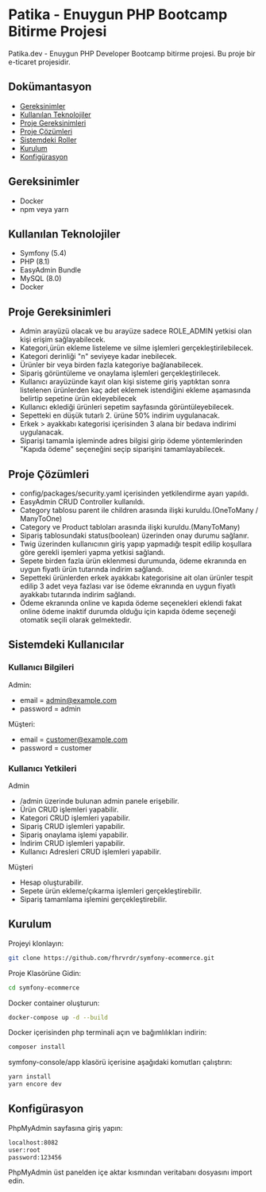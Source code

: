 # Patika - Enuygun PHP Bootcamp Bitirme Projesi

Patika.dev - Enuygun PHP Developer Bootcamp bitirme projesi. Bu proje bir e-ticaret projesidir.

## Dokümantasyon

* [Gereksinimler](#gereksinimler)
* [Kullanılan Teknolojiler](#kullanilan-teknolojiler)
* [Proje Gereksinimleri](#proje-gereksinimleri)
* [Proje Çözümleri](#proje-cozumleri)
* [Sistemdeki Roller](#sistemdeki-roller)
* [Kurulum](#kurulum)
* [Konfigürasyon](#konfigurasyon)

## Gereksinimler
* Docker
* npm veya yarn


## Kullanılan Teknolojiler

* Symfony (5.4)
* PHP (8.1)
* EasyAdmin Bundle
* MySQL (8.0)
* Docker



## Proje Gereksinimleri

* Admin arayüzü olacak ve bu arayüze sadece ROLE_ADMIN yetkisi olan kişi erişim
  sağlayabilecek.
* Kategori,ürün ekleme listeleme ve silme işlemleri gerçekleştirilebilecek.
* Kategori derinliği "n" seviyeye kadar inebilecek.
* Ürünler bir veya birden fazla kategoriye bağlanabilecek.
* Sipariş görüntüleme ve onaylama işlemleri gerçekleştirilecek.
* Kullanıcı arayüzünde kayıt olan kişi sisteme giriş yaptıktan sonra listelenen
  ürünlerden kaç adet eklemek istendiğini ekleme aşamasında belirtip sepetine ürün
  ekleyebilecek
* Kullanıcı eklediği ürünleri sepetim sayfasında görüntüleyebilecek.
* Sepetteki en düşük tutarlı 2. ürüne 50% indirim uygulanacak.
* Erkek > ayakkabı kategorisi içerisinden 3 alana bir bedava indirimi uygulanacak.
* Siparişi tamamla işleminde adres bilgisi girip ödeme yöntemlerinden "Kapıda ödeme" seçeneğini seçip siparişini
  tamamlayabilecek.

## Proje Çözümleri

* config/packages/security.yaml içerisinden yetkilendirme ayarı yapıldı.
* EasyAdmin CRUD Controller kullanıldı.
* Category tablosu parent ile children arasında ilişki kuruldu.(OneToMany / ManyToOne)
* Category ve Product tabloları arasında ilişki kuruldu.(ManyToMany)
* Sipariş tablosundaki status(boolean) üzerinden onay durumu sağlanır.
* Twig üzerinden kullanıcının giriş yapıp yapmadığı tespit edilip koşullara göre gerekli işemleri yapma yetkisi
  sağlandı.
* Sepete birden fazla ürün eklenmesi durumunda, ödeme ekranında en uygun fiyatlı ürün tutarında indirim sağlandı.
* Sepetteki ürünlerden erkek ayakkabı kategorisine ait olan ürünler tespit edilip 3 adet veya fazlası var ise ödeme
  ekranında en uygun fiyatlı ayakkabı tutarında indirim sağlandı.
* Ödeme ekranında online ve kapıda ödeme seçenekleri eklendi fakat online ödeme inaktif durumda olduğu için kapıda ödeme
  seçeneği otomatik seçili olarak gelmektedir.

## Sistemdeki Kullanıcılar

### Kullanıcı Bilgileri

Admin:

* email = admin@example.com
* password = admin

Müşteri:

* email = customer@example.com
* password = customer

### Kullanıcı Yetkileri

Admin

* /admin üzerinde bulunan admin panele erişebilir.
* Ürün CRUD işlemleri yapabilir.
* Kategori CRUD işlemleri yapabilir.
* Sipariş CRUD işlemleri yapabilir.
* Sipariş onaylama işlemi yapabilir.
* İndirim CRUD işlemleri yapabilir.
* Kullanıcı Adresleri CRUD işlemleri yapabilir.

Müşteri

* Hesap oluşturabilir.
* Sepete ürün ekleme/çıkarma işlemleri gerçekleştirebilir.
* Sipariş tamamlama işlemini gerçekleştirebilir.

## Kurulum

Projeyi klonlayın:

```bash
git clone https://github.com/fhrvrdr/symfony-ecommerce.git
```

Proje Klasörüne Gidin:

```bash
cd symfony-ecommerce
```

Docker container oluşturun:

```bash
docker-compose up -d --build
```

Docker içerisinden php terminali açın ve bağımlılıkları indirin:

```bash
composer install
```

symfony-console/app klasörü içerisine aşağıdaki komutları çalıştırın:

```bash
yarn install
yarn encore dev
```

## Konfigürasyon

PhpMyAdmin sayfasına giriş yapın:

```bash
localhost:8082
user:root
password:123456
```

PhpMyAdmin üst panelden içe aktar kısmından veritabanı dosyasını import edin.

